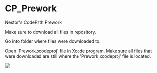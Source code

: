 # CP_Prework
Nestor's CodePath Prework

Make sure to download all files in repository.

Go into folder where files were downloaded to.

Open 'Prework.xcodeproj' file in Xcode program. Make sure all files that were downloaded are still where the 'Prework.xcodeproj' file is located. 

![](http://g.recordit.co/cgmReHkuZ0.gif)
